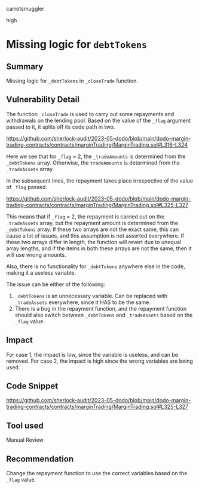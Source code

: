 carrotsmuggler

high

# Missing logic for `debtTokens`

## Summary

Missing logic for `_debtTokens` in `_closeTrade` function.

## Vulnerability Detail

The function `_closeTrade` is used to carry out some repayments and withdrawals on the lending pool. Based on the value of the `_flag` argument passed to it, it splits off its code path in two.

https://github.com/sherlock-audit/2023-05-dodo/blob/main/dodo-margin-trading-contracts/contracts/marginTrading/MarginTrading.sol#L316-L324

Here we see that for `_flag` = 2, the `_tradeAmounts` is determined from the `_debtTokens` array. Otherwise, the `tradeAmounts` is determined from the `_tradeAssets` array.

In the subsequent lines, the repayment takes place irrespective of the value of `_flag` passed.

https://github.com/sherlock-audit/2023-05-dodo/blob/main/dodo-margin-trading-contracts/contracts/marginTrading/MarginTrading.sol#L325-L327

This means that if `_flag` = 2, the repayment is carried out on the `_tradeAssets` array, but the repayment amount is determined from the `_debtTokens` array. If these two arrays are not the exact same, this can cause a lot of issues, and this assumption is not asserted everywhere. If these two arrays differ in length, the function will revert due to unequal array lengths, and if the items in both these arrays are not the same, then it will use wrong amounts.

Also, there is no functionality for `_debtTokens` anywhere else in the code, making it a useless variable.

The issue can be either of the following:

1. `_debtTokens` is an unnecessary variable. Can be replaced with `_tradeAssets` everywhere, since it HAS to be the same.
2. There is a bug in the repayment function, and the repayment function should also switch between `_debtTokens` and `_tradeAssets` based on the `_flag` value.

## Impact

For case 1, the impact is low, since the variable is useless, and can be removed. For case 2, the impact is high since the wrong variables are being used.

## Code Snippet

https://github.com/sherlock-audit/2023-05-dodo/blob/main/dodo-margin-trading-contracts/contracts/marginTrading/MarginTrading.sol#L325-L327

## Tool used

Manual Review

## Recommendation

Change the repayment function to use the correct variables based on the `_flag` value.
